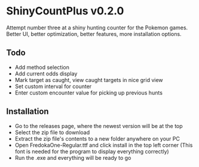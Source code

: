 # ShinyCountPlus v0.2.0
Attempt number three at a shiny hunting counter for the Pokemon games. Better UI, better optimization, better features, more installation options.

## Todo
- Add method selection
- Add current odds display
- Mark target as caught, view caught targets in nice grid view
- Set custom interval for counter
- Enter custom encounter value for picking up previous hunts

## Installation
- Go to the releases page, where the newest version will be at the top
- Select the zip file to download
- Extract the zip file's contents to a new folder anywhere on your PC
- Open FredokaOne-Regular.ttf and click install in the top left corner (This font is needed for the program to display everything correctly)
- Run the .exe and everything will be ready to go
